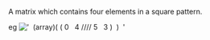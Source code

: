 A matrix which contains four elements in a square pattern.

eg
!['  (array)( ( 0   4 //// 5   3 )  )  '](../dictionary/equation_images/2412.1..png)
